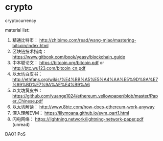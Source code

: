 # crypto
cryptocurrency

material list:
1. 精通比特币： http://zhibimo.com/read/wang-miao/mastering-bitcoin/index.html
2. 区块链技术指南： https://www.gitbook.com/book/yeasy/blockchain_guide
3. 中本聪论文： https://bitcoin.org/bitcoin.pdf or http://btc.wu123.com/bitcoin_cn.pdf
4. 以太坊白皮书： http://ethfans.org/wikis/%E4%BB%A5%E5%A4%AA%E5%9D%8A%E7%99%BD%E7%9A%AE%E4%B9%A6
5. 以太坊黄皮书： https://github.com/yuange1024/ethereum_yellowpaper/blob/master/Paper_Chinese.pdf
6. 以太坊解读： http://www.8btc.com/how-does-ethereum-work-anyway
7. 深入理解EVM： https://lilymoana.github.io/evm_part1.html
8. 闪电网络： https://lightning.network/lightning-network-paper.pdf (unread)


DAO?
PoS
